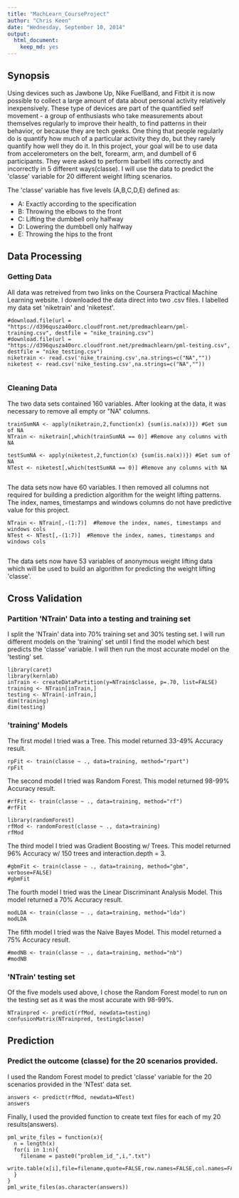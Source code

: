```yaml
---
title: "MachLearn_CourseProject"
author: "Chris Keen"
date: "Wednesday, September 10, 2014"
output:
  html_document:
    keep_md: yes
---
```


## Synopsis
Using devices such as Jawbone Up, Nike FuelBand, and Fitbit it is now possible to collect a large amount of data about personal activity relatively inexpensively. These type of devices are part of the quantified self movement - a group of enthusiasts who take measurements about themselves regularly to improve their health, to find patterns in their behavior, or because they are tech geeks. One thing that people regularly do is quantify how much of a particular activity they do, but they rarely quantify how well they do it. In this project, your goal will be to use data from accelerometers on the belt, forearm, arm, and dumbell of 6 participants. They were asked to perform barbell lifts correctly and incorrectly in 5 different ways(classe). I will use the data to predict the 'classe' variable for 20 different weight lifting scenarios.

The 'classe' variable has five levels (A,B,C,D,E) defined as:
- A: Exactly according to the specification
- B: Throwing the elbows to the front
- C: Lifting the dumbbell only halfway
- D: Lowering the dumbbell only halfway
- E: Throwing the hips to the front

## Data Processing
### Getting Data
All data was retreived from two links on the Coursera Practical Machine Learning website.  I downloaded the data direct into two .csv files. I labelled my data set 'niketrain' and 'niketest'.

```{r}
#download.file(url = "https://d396qusza40orc.cloudfront.net/predmachlearn/pml-training.csv", destfile = "nike_training.csv")
#download.file(url = "https://d396qusza40orc.cloudfront.net/predmachlearn/pml-testing.csv", destfile = "nike_testing.csv")
niketrain <- read.csv('nike_training.csv',na.strings=c("NA",""))
niketest <- read.csv('nike_testing.csv',na.strings=c("NA",""))
  
```

### Cleaning Data
The two data sets contained 160 variables.  After looking at the data, it was necessary to remove all empty or "NA" columns.

```{r}
trainSumNA <- apply(niketrain,2,function(x) {sum(is.na(x))}) #Get sum of NA 
NTrain <- niketrain[,which(trainSumNA == 0)] #Remove any columns with NA

testSumNA <- apply(niketest,2,function(x) {sum(is.na(x))}) #Get sum of NA 
NTest <- niketest[,which(testSumNA == 0)] #Remove any columns with NA
  
```

The data sets now have 60 variables. I then removed all columns not required for building a prediction algorithm for the weight lifting patterns. The index, names, timestamps and windows columns do not have predictive value for this project.

```{r}
NTrain <- NTrain[,-(1:7)]  #Remove the index, names, timestamps and windows cols
NTest <- NTest[,-(1:7)]  #Remove the index, names, timestamps and windows cols
  
```

The data sets now have 53 variables of anonymous weight lifting data which will be used to build an algorithm for predicting the weight lifting 'classe'.

## Cross Validation
### Partition 'NTrain' Data into a testing and training set

I split the 'NTrain' data into 70% training set and 30% testing set. I will run different models on the 'training' set until I find the model which best predicts the 'classe' variable.  I will then run the most accurate model on the 'testing' set.  

```{r}
library(caret)
library(kernlab)
inTrain <- createDataPartition(y=NTrain$classe, p=.70, list=FALSE)
training <- NTrain[inTrain,]
testing <- NTrain[-inTrain,]
dim(training)
dim(testing)

```


### 'training' Models

The first model I tried was a Tree.  This model returned 33-49% Accuracy result.
```{r}
rpFit <- train(classe ~ ., data=training, method="rpart")
rpFit

```

The second model I tried was Random Forest.  This model returned 98-99% Accuracy
result.
```{r}
#rfFit <- train(classe ~ ., data=training, method="rf")
#rfFit

library(randomForest)
rfMod <- randomForest(classe ~ ., data=training)
rfMod

```

The third model I tried was Gradient Boosting w/ Trees.  This model returned  96% Accuracy w/ 150 trees and interaction.depth = 3.
```{r}
#gbmFit <- train(classe ~ ., data=training, method="gbm", verbose=FALSE)
#gbmFit

```

The fourth model I tried was the Linear Discriminant Analysis Model.  This model returned a 70% Accuracy result.
```{r}
modLDA <- train(classe ~ ., data=training, method="lda")
modLDA

```

The fifth model I tried was the Naive Bayes Model.  This model returned a 75% Accuracy result.
```{r}
#modNB <- train(classe ~ ., data=training, method="nb")
#modNB

```

### 'NTrain' testing set
Of the five models used above, I chose the Random Forest model to run on the testing set as it was the most accurate with 98-99%.
```{r}
NTrainpred <- predict(rfMod, newdata=testing)
confusionMatrix(NTrainpred, testing$classe)

```

## Prediction
### Predict the outcome (classe) for the 20 scenarios provided.
I used the Random Forest model to predict 'classe' variable for the 20 scenarios provided in the 'NTest' data set.

```{r}
answers <- predict(rfMod, newdata=NTest)
answers

```

Finally, I used the provided function to create text files for each of my 20 results(answers).
```{r}
pml_write_files = function(x){
  n = length(x)
  for(i in 1:n){
    filename = paste0("problem_id_",i,".txt")
    write.table(x[i],file=filename,quote=FALSE,row.names=FALSE,col.names=FALSE)
  }
}
pml_write_files(as.character(answers))

```
